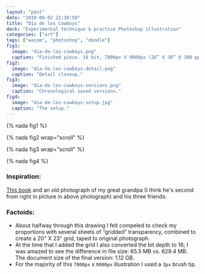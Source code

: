 ```yaml
---
layout: "post"
date: "2010-08-02 22:30:50"
title: "Día de los Cowboys"
deck: "Experimental technique & practice Photoshop illustration"
categories: ["art"]
tags: ["wacom", "photoshop", "doodle"]
fig1:
  image: "dia-de-los-cowboys.png"
  caption: "Finished piece. 16 bit, 7800px X 9000px (26” X 30” @ 300 ppi)."
fig2:
  image: "dia-de-los-cowboys-detail.png"
  caption: "Detail closeup."
fig3:
  image: "dia-de-los-cowboys-versions.png"
  caption: "Chronological saved versions."
fig4:
  image: "dia-de-los-cowboys-setup.jpg"
  caption: "The setup."
---
```


{% nada fig1 %}

{% nada fig2 wrap="scroll" %}

{% nada fig3 wrap="scroll" %}

{% nada fig4 %}

### Inspiration:

[This book](http://www.amazon.com/Puro-Muerto-Spanish-LaMono-Press/dp/0972473521) and an old photograph of my great grandpa (I think he's second from right in picture in above photograph) and his three friends.

### Factoids:

* About halfway through this drawing I felt compeled to check my proportions with several sheets of “gridded” transparency, combined to create a 20" X 23" grid, taped to original photograph.
* At the time that I added the grid I also converted the bit depth to 16; I was amazed to see the difference in file size: 65.5 MB vs. 629.4 MB. The document size of the final version: 1.12 GB.
* For the majority of this `7800px` x `9000px` illustration I used a `3px` brush tip.
